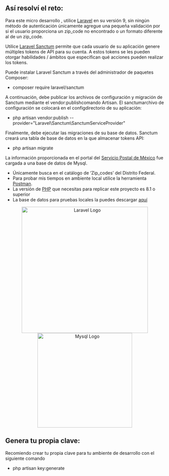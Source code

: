 ## Así resolví el reto:

Para este micro desarrollo , utilice [Laravel](https://laravel.com) en su versión 9, sin ningún método de autenticación únicamente agregue una pequeña validación por si el usuario proporciona un zip_code no encontrado o un formato diferente al de un zip_code.

Utilice [Laravel Sanctum](https://laravel.com/docs/9.x/sanctum#main-content) permite que cada usuario de su aplicación genere múltiples tokens de API para su cuenta. A estos tokens se les pueden otorgar habilidades / ámbitos que especifican qué acciones pueden realizar los tokens. 

Puede instalar Laravel Sanctum a través del administrador de paquetes Composer:

- composer require laravel/sanctum

A continuación, debe publicar los archivos de configuración y migración de Sanctum mediante el vendor:publishcomando Artisan. El sanctumarchivo de configuración se colocará en el configdirectorio de su aplicación:

- php artisan vendor:publish --provider="Laravel\Sanctum\SanctumServiceProvider"

Finalmente, debe ejecutar las migraciones de su base de datos. Sanctum creará una tabla de base de datos en la que almacenar tokens API:

- php artisan migrate

La información proporcionada en el portal del [Servicio Postal de México]( https://www.correosdemexico.gob.mx/SSLServicios/ConsultaCP/CodigoPostal_Exportar.aspx) fue cargada a una base de datos de Mysql.

- Únicamente busca en el catálogo de ‘Zip_codes’ del Distrito Federal.
- Para probar mis tiempos en ambiente local utilice la herramienta [Postman](https://www.postman.com/).
- La versión de [PHP]( https://www.php.net/downloads) que necesitas para replicar este proyecto es  8.1 o superior
- La base de datos para pruebas locales la puedes descargar [aquí]( https://drive.google.com/file/d/1mMGPdCwWYB2hUH0peZ6xOUmRC0m1DAlO/view?usp=sharing) 


<p align="center"><a href="https://laravel.com" target="_blank"><img src="https://raw.githubusercontent.com/laravel/art/master/logo-lockup/5%20SVG/2%20CMYK/1%20Full%20Color/laravel-logolockup-cmyk-red.svg" width="400" alt="Laravel Logo"></a><a href="https://www.mysql.com" target="_blank"><img src="https://www.logo.wine/a/logo/MySQL/MySQL-Logo.wine.svg" width="300" alt="Mysql Logo"></a></p>


## Genera tu propia clave:

Recomiendo crear tu propia clave para tu ambiente de desarrollo con el siguiente comando

- php artisan key:generate
